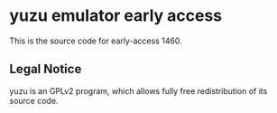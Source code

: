 yuzu emulator early access
=============

This is the source code for early-access 1460.

## Legal Notice

yuzu is an GPLv2 program, which allows fully free redistribution of its source code.